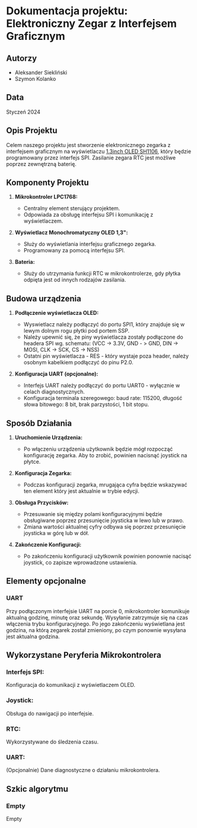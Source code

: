 # Dokumentacja projektu: Elektroniczny Zegar z Interfejsem Graficznym

## Autorzy
- Aleksander Siekliński
- Szymon Kolanko

## Data
Styczeń 2024

## Opis Projektu
Celem naszego projektu jest stworzenie elektronicznego zegarka z interfejsem graficznym na wyświetlaczu [1.3inch OLED SH1106](https://www.waveshare.com/wiki/1.3inch_OLED_(A)), który będzie programowany przez interfejs SPI. Zasilanie zegara RTC jest możliwe poprzez zewnętrzną baterię.

## Komponenty Projektu
1. **Mikrokontroler LPC1768:**
   - Centralny element sterujący projektem.
   - Odpowiada za obsługę interfejsu SPI i komunikację z wyświetlaczem.
     
2. **Wyświetlacz Monochromatyczny OLED 1,3":**
   - Służy do wyświetlania interfejsu graficznego zegarka.
   - Programowany za pomocą interfejsu SPI.
     
3. **Bateria:**
   - Służy do utrzymania funkcji RTC w mikrokontrolerze, gdy płytka odpięta jest od innych rodzajów zasilania.
  
## Budowa urządzenia
1. **Podłączenie wyświetlacza OLED:**
   - Wyswietlacz należy podłączyć do portu SPI1, który znajduje się w lewym dolnym rogu płytki pod portem SSP.
   - Należy upewnić się, że piny wyświetlacza zostały podłączone do headera SPI wg. schematu: (VCC -> 3.3V, GND - > GND, DIN -> MOSI, CLK -> SCK, CS -> NSS)
   - Ostatni pin wyświetlacza - RES - który wystaje poza header, należy osobnym kabelkiem podłączyć do pinu P2.0.
     
2. **Konfiguracja UART (opcjonalne):**
   - Interfejs UART należy podłączyć do portu UART0 - wyłącznie w celach diagnostycznych.
   - Konfiguracja terminala szeregowego: baud rate: 115200, długość słowa bitowego: 8 bit, brak parzystości, 1 bit stopu.
     
## Sposób Działania
1. **Uruchomienie Urządzenia:**
   - Po włączeniu urządzenia użytkownik będzie mógł rozpocząć konfigurację zegarka. Aby to zrobić, powinien nacisnąć joystick na płytce.

2. **Konfiguracja Zegarka:**
   - Podczas konfiguracji zegarka, mrugająca cyfra będzie wskazywać ten element który jest aktualnie w trybie edycji.

3. **Obsługa Przycisków:**
   - Przesuwanie się między polami konfiguracyjnymi będzie obsługiwane poprzez przesunięcie joysticka w lewo lub w prawo.
   - Zmiana wartości aktualnej cyfry odbywa się poprzez przesunięcie joysticka w górę lub w dół.

4. **Zakończenie Konfiguracji:**
   - Po zakończeniu konfiguracji użytkownik powinien ponownie nacisąć joystick, co zapisze wprowadzone ustawienia.

## Elementy opcjonalne
### UART
Przy podłączonym interfejsie UART na porcie 0, mikrokontroler komunikuje aktualną godzinę, minutę oraz sekundę. Wysyłanie zatrzymuje się na czas włączenia trybu konfiguracyjnego. Po jego zakończeniu wyświetlana jest godzina, na którą zegarek został zmieniony, po czym ponownie wysyłana jest aktualna godzina.

## Wykorzystane Peryferia Mikrokontrolera
### Interfejs SPI:

Konfiguracja do komunikacji z wyświetlaczem OLED.
### Joystick:

Obsługa do nawigacji po interfejsie.
### RTC:

Wykorzystywane do śledzenia czasu.

### UART:

(Opcjonalnie) Dane diagnostyczne o działaniu mikrokontrolera.

## Szkic algorytmu
### Empty
Empty
